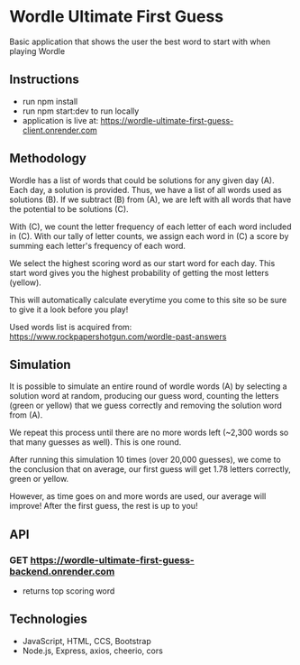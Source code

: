 # Wordle Ultimate First Guess
Basic application that shows the user the best word to start with when playing Wordle
 
## Instructions
- run npm install
- run npm start:dev to run locally
- application is live at: https://wordle-ultimate-first-guess-client.onrender.com

## Methodology
Wordle has a list of words that could be solutions for any given day (A). Each day, a solution is provided. Thus, we have a list of all words used as solutions (B). If we subtract (B) from (A), we are left with all words that have the potential to be solutions (C).

With (C), we count the letter frequency of each letter of each word included in (C). With our tally of letter counts, we assign each word in (C) a score by summing each letter's frequency of each word.

We select the highest scoring word as our start word for each day. This start word gives you the highest probability of getting the most letters (yellow).

This will automatically calculate everytime you come to this site so be sure to give it a look before you play!

Used words list is acquired from: https://www.rockpapershotgun.com/wordle-past-answers

## Simulation
It is possible to simulate an entire round of wordle words (A) by selecting a solution word at random, producing our guess word, counting the letters (green or yellow) that we guess correctly and removing the solution word from (A).

We repeat this process until there are no more words left (~2,300 words so that many guesses as well). This is one round.

After running this simulation 10 times (over 20,000 guesses), we come to the conclusion that on average, our first guess will get 1.78 letters correctly, green or yellow.

However, as time goes on and more words are used, our average will improve! After the first guess, the rest is up to you!

## API
### GET https://wordle-ultimate-first-guess-backend.onrender.com
- returns top scoring word 

## Technologies
- JavaScript, HTML, CCS, Bootstrap
- Node.js, Express, axios, cheerio, cors
